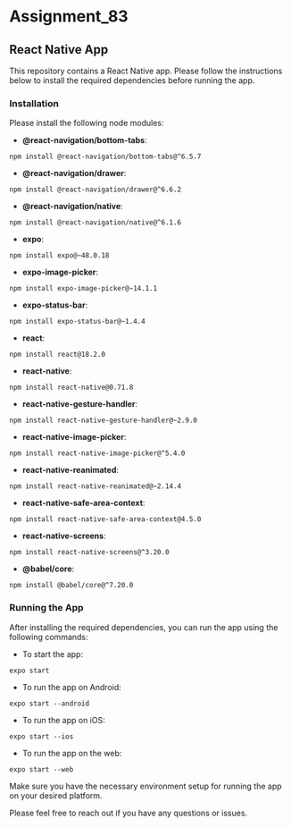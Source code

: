 # Assignment_83

## React Native App

This repository contains a React Native app. Please follow the instructions below to install the required dependencies before running the app.

### Installation

Please install the following node modules:

- **@react-navigation/bottom-tabs**:
```
npm install @react-navigation/bottom-tabs@^6.5.7
```

- **@react-navigation/drawer**:
```
npm install @react-navigation/drawer@^6.6.2
```

- **@react-navigation/native**:
```
npm install @react-navigation/native@^6.1.6
```

- **expo**:
```
npm install expo@~48.0.18
```

- **expo-image-picker**:
```
npm install expo-image-picker@~14.1.1
```

- **expo-status-bar**:
```
npm install expo-status-bar@~1.4.4
```

- **react**:
```
npm install react@18.2.0
```

- **react-native**:
```
npm install react-native@0.71.8
```

- **react-native-gesture-handler**:
```
npm install react-native-gesture-handler@~2.9.0
```

- **react-native-image-picker**:
```
npm install react-native-image-picker@^5.4.0
```

- **react-native-reanimated**:
```
npm install react-native-reanimated@~2.14.4
```

- **react-native-safe-area-context**:
```
npm install react-native-safe-area-context@4.5.0
```

- **react-native-screens**:
```
npm install react-native-screens@^3.20.0
```

- **@babel/core**:
```
npm install @babel/core@^7.20.0
```

### Running the App

After installing the required dependencies, you can run the app using the following commands:

- To start the app:
```
expo start
```

- To run the app on Android:
```
expo start --android
```

- To run the app on iOS:
```
expo start --ios
```

- To run the app on the web:
```
expo start --web
```

Make sure you have the necessary environment setup for running the app on your desired platform.

Please feel free to reach out if you have any questions or issues.

